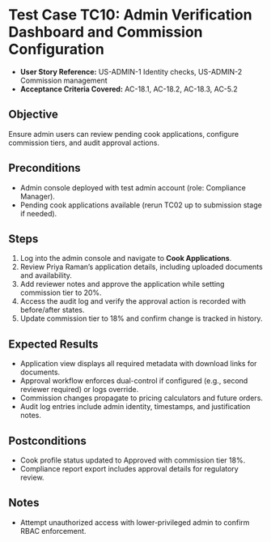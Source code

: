 # Test Case TC10: Admin Verification Dashboard and Commission Configuration

- **User Story Reference:** US-ADMIN-1 Identity checks, US-ADMIN-2 Commission management
- **Acceptance Criteria Covered:** AC-18.1, AC-18.2, AC-18.3, AC-5.2

## Objective
Ensure admin users can review pending cook applications, configure commission tiers, and audit approval actions.

## Preconditions
- Admin console deployed with test admin account (role: Compliance Manager).
- Pending cook applications available (rerun TC02 up to submission stage if needed).

## Steps
1. Log into the admin console and navigate to **Cook Applications**.
2. Review Priya Raman’s application details, including uploaded documents and availability.
3. Add reviewer notes and approve the application while setting commission tier to 20%.
4. Access the audit log and verify the approval action is recorded with before/after states.
5. Update commission tier to 18% and confirm change is tracked in history.

## Expected Results
- Application view displays all required metadata with download links for documents.
- Approval workflow enforces dual-control if configured (e.g., second reviewer required) or logs override.
- Commission changes propagate to pricing calculators and future orders.
- Audit log entries include admin identity, timestamps, and justification notes.

## Postconditions
- Cook profile status updated to Approved with commission tier 18%.
- Compliance report export includes approval details for regulatory review.

## Notes
- Attempt unauthorized access with lower-privileged admin to confirm RBAC enforcement.
